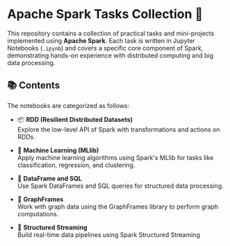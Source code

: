 # Apache Spark Tasks Collection 🚀

This repository contains a collection of practical tasks and mini-projects implemented using **Apache Spark**. Each task is written in Jupyter Notebooks (`.ipynb`) and covers a specific core component of Spark, demonstrating hands-on experience with distributed computing and big data processing.

## 📚 Contents

The notebooks are categorized as follows:

- 📦 **RDD (Resilient Distributed Datasets)**  
  Explore the low-level API of Spark with transformations and actions on RDDs.

- 🧠 **Machine Learning (MLlib)**  
  Apply machine learning algorithms using Spark's MLlib for tasks like classification, regression, and clustering.

- 🧮 **DataFrame and SQL**  
  Use Spark DataFrames and SQL queries for structured data processing.

- 🔗 **GraphFrames**  
  Work with graph data using the GraphFrames library to perform graph computations.

- 📡 **Structured Streaming**  
  Build real-time data pipelines using Spark Structured Streaming
